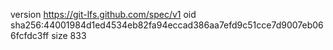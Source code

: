 version https://git-lfs.github.com/spec/v1
oid sha256:44001984d1ed4534eb82fa94eccad386aa7efd9c51cce7d9007eb066fcfdc3ff
size 833
